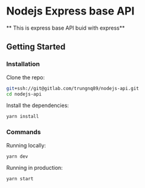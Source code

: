 # Nodejs Express base API 

** This is express base API buid with express**

## Getting Started

### Installation

Clone the repo:

```bash
git+ssh://git@gitlab.com/trungnq89/nodejs-api.git
cd nodejs-api
```

Install the dependencies:

```bash
yarn install
```

### Commands

Running locally:

```bash
yarn dev
```

Running in production:

```bash
yarn start
```